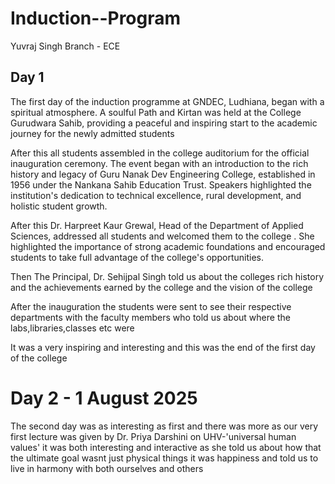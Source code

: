 # Induction--Program
Yuvraj Singh
Branch - ECE
## Day 1
The first day of the induction programme at
GNDEC, Ludhiana, began with a spiritual 
atmosphere. A soulful Path and Kirtan was
held at the College Gurudwara Sahib, 
providing a peaceful and inspiring start 
to the academic journey for the newly 
admitted students

After this all students assembled in the college auditorium for the official inauguration ceremony. The event began with an introduction to the rich history and legacy of Guru Nanak Dev Engineering College, established in 1956 under the Nankana Sahib Education Trust. Speakers highlighted the institution's dedication to technical excellence, rural development, and holistic student growth.


After this Dr. Harpreet Kaur Grewal, Head of the Department of Applied Sciences, addressed all students and welcomed them to the college . She highlighted the importance of strong academic foundations and encouraged students to take full advantage of the college's opportunities.

Then The Principal, Dr. Sehijpal Singh told us about the colleges rich history and the achievements earned by the college and the vision of the college

After the inauguration the students were sent to see their respective departments with the faculty members who told us about where the labs,libraries,classes etc were

It was a very inspiring and interesting and this was the end of the first day of the college

# Day 2 - 1 August 2025

The second day was as interesting as first and there was more as our very first lecture was given by Dr. Priya Darshini on UHV-'universal human values' it was both interesting and interactive as she told us about how that the ultimate goal wasnt just physical things it was happiness and told us to live in harmony with both ourselves and others
